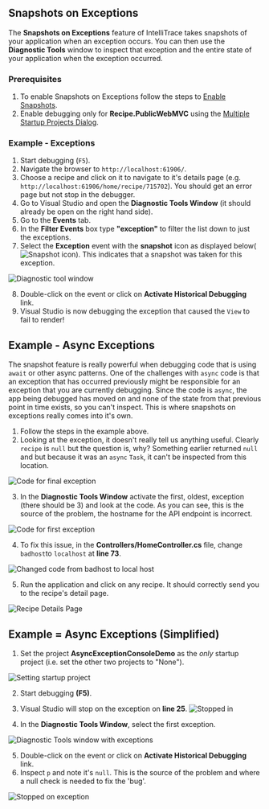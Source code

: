 ## Snapshots on Exceptions
The **Snapshots on Exceptions** feature of IntelliTrace takes snapshots of your application when an exception occurs. You can then use the **Diagnostic Tools** window to inspect that exception and the entire state of your application when the exception occurred.

### Prerequisites
1. To enable Snapshots on Exceptions follow the steps to [Enable Snapshots](EnableSnapshots.md).
2. Enable debugging only for **Recipe.PublicWebMVC**  using the [Multiple Startup Projects Dialog](MultipleStartupProjects.md).

### Example - Exceptions

1. Start debugging (`F5`).
2. Navigate the browser to `http://localhost:61906/`.
3. Choose a recipe and click on it to navigate to it's details page (e.g. `http://localhost:61906/home/recipe/715702`). You should get an error page but not stop in the debugger.
4. Go to Visual Studio and open the **Diagnostic Tools Window** (it should already be open on the right hand side).
5. Go to the **Events** tab. 
6. In the **Filter Events** box type **"exception"** to filter the list down to just the exceptions.
7. Select the **Exception** event with the **snapshot** icon as displayed below(![Snapshot icon](SnapshotOnException-SnapshotIcon.png)). This indicates that a snapshot was taken for this exception.

![Diagnostic tool window](SnapshotOnException-DiagnosticToolWindow.png)

8. Double-click on the event or click on **Activate Historical Debugging** link.
9. Visual Studio is now debugging the exception that caused the `View` to fail to render!  

## Example - Async Exceptions
The snapshot feature is really powerful when debugging code that is using `await` or other async patterns. One of the challenges with `async` code is that an exception that has occurred previously might be responsible for an exception that you are currently debugging. Since the code is `async`, the app being debugged has moved on and none of the state from that previous point in time exists, so you can't inspect. This is where snapshots on exceptions really comes into it's own.

1. Follow the steps in the example above.
2. Looking at the exception, it doesn't really tell us anything useful. Clearly `recipe` is `null` but the question is, why? Something earlier returned `null` and but because it was an `async` `Task`, it can't be inspected from this location.

![Code for final exception](SnapshotOnException-CodeForFinalException.png)

3. In the **Diagnostic Tools Window** activate the first, oldest, exception (there should be 3) and look at the code. As you can see, this is the source of the problem, the hostname for the API endpoint is incorrect.

![Code for first exception](SnapshotOnException-CodeForFirstException.png)

4. To fix this issue, in the **Controllers/HomeController.cs** file, change `badhost`to `localhost` at **line 73**.

![Changed code from badhost to local host](SnapshotOnException-CodeChange.png)

5. Run the application and click on any recipe.  It should correctly send you to the recipe's detail page.

![Recipe Details Page](SnapshotOnException-RecipeDetails.png)

## Example = Async Exceptions (Simplified)

1. Set the project **AsyncExceptionConsoleDemo** as the *only* startup project (i.e. set the other two projects to "None").

![Setting startup project](SnapshotOnException-SetStartupProject.png)

2. Start debugging **(F5)**.
3. Visual Studio will stop on the exception on **line 25**.
![Stopped in ](SnapshotOnException-ConsoleFinalException.png)

4. In the **Diagnostic Tools Window**, select the first exception.

![Diagnostic Tools window with exceptions](SnapshotOnException-ConsoleDiagToolsWindow.png)

5. Double-click on the event or click on **Activate Historical Debugging** link.
6. Inspect `p` and note it's `null`. This is the source of the problem and where a null check is needed to fix the 'bug'.

![Stopped on exception](SnapshotOnException-ConsoleFirstException.png)


